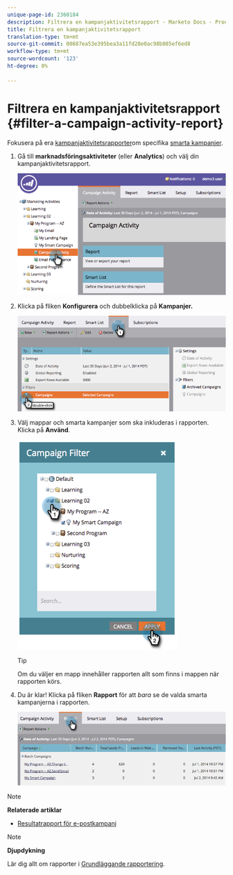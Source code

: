 ```yaml
---
unique-page-id: 2360184
description: Filtrera en kampanjaktivitetsrapport - Marketo Docs - Produktdokumentation
title: Filtrera en kampanjaktivitetsrapport
translation-type: tm+mt
source-git-commit: 00887ea53e395bea3a11fd28e0ac98b085ef6ed8
workflow-type: tm+mt
source-wordcount: '123'
ht-degree: 0%

---
```



# Filtrera en kampanjaktivitetsrapport {#filter-a-campaign-activity-report}

Fokusera på era [kampanjaktivitetsrapporter](../../../../product-docs/reporting/basic-reporting/report-types/campaign-activity-report.md)om specifika [smarta kampanjer](http://docs.marketo.com/display/docs/smart+campaigns).

1. Gå till **marknadsföringsaktiviteter** (eller **Analytics**) och välj din kampanjaktivitetsrapport.

   ![](assets/image2014-9-16-16-3a13-3a56.png)

1. Klicka på fliken **Konfigurera** och dubbelklicka på **Kampanjer.**

   ![](assets/image2014-9-16-16-3a14-3a1.png)

1. Välj mappar och smarta kampanjer som ska inkluderas i rapporten. Klicka på **Använd**.

   ![](assets/image2014-9-16-16-3a14-3a11.png)

   >[!TIP]
   >
   >Om du väljer en mapp innehåller rapporten allt som finns i mappen när rapporten körs.

1. Du är klar! Klicka på fliken **Rapport** för att *bara* se de valda smarta kampanjerna i rapporten.

   ![](assets/image2014-9-16-16-3a14-3a32.png)

>[!NOTE]
>
>**Relaterade artiklar**
>
>* [Resultatrapport för e-postkampanj](../../../../product-docs/reporting/basic-reporting/report-types/campaign-email-performance-report.md)

>



>[!NOTE]
>
>**Djupdykning**
>
>Lär dig allt om rapporter i [Grundläggande rapportering](http://docs.marketo.com/display/docs/basic+reporting).

